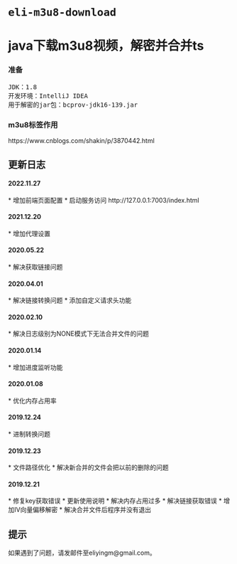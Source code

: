 # `eli-m3u8-download`
<h1>java下载m3u8视频，解密并合并ts</h1>

<h3>准备</h3>
<pre>
JDK：1.8
开发环境：IntelliJ IDEA
用于解密的jar包：bcprov-jdk16-139.jar
</pre>

<h3>m3u8标签作用</h3>
https://www.cnblogs.com/shakin/p/3870442.html


<h2>更新日志</h2>

<h4>2022.11.27</h4>
* 增加前端页面配置
* 启动服务访问 http://127.0.0.1:7003/index.html

<h4>2021.12.20</h4>
* 增加代理设置

<h4>2020.05.22</h4>
* 解决获取链接问题

<h4>2020.04.01</h4>
* 解决链接转换问题
* 添加自定义请求头功能

<h4>2020.02.10</h4>
* 解决日志级别为NONE模式下无法合并文件的问题

<h4>2020.01.14</h4>
* 增加进度监听功能

<h4>2020.01.08</h4>
* 优化内存占用率

<h4>2019.12.24</h4>
* 进制转换问题

<h4>2019.12.23</h4>
* 文件路径优化 
* 解决新合并的文件会把以前的删除的问题

<h4>2019.12.21</h4>
* 修复key获取错误
* 更新使用说明
* 解决内存占用过多 
* 解决链接获取错误 
* 增加IV向量偏移解密
* 解决合并文件后程序并没有退出

<h2>提示</h2>
如果遇到了问题，请发邮件至eliyingm@gmail.com。